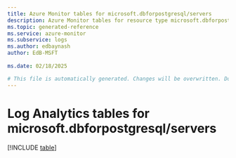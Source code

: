 ```yaml
---
title: Azure Monitor tables for microsoft.dbforpostgresql/servers
description: Azure Monitor tables for resource type microsoft.dbforpostgresql/servers
ms.topic: generated-reference
ms.service: azure-monitor
ms.subservice: logs
ms.author: edbaynash
author: EdB-MSFT
   
ms.date: 02/18/2025

# This file is automatically generated. Changes will be overwritten. Do not change this file directly.
---
```


# Log Analytics tables for microsoft.dbforpostgresql/servers  

[!INCLUDE [table](~/reusable-content/ce-skilling/azure/includes/azure-monitor/reference/tables/microsoft-dbforpostgresql_servers-include.md)]

